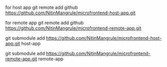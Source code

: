 for host app
git remote add github https://github.com/NitinMangrule/microfrontend-host-app.git

for remote app
git remote add github https://github.com/NitinMangrule/microfrontend-remote-app.git

git submodule add https://github.com/NitinMangrule/microfrontend-host-app.git host-app

git submodule add https://github.com/NitinMangrule/microfrontend-remote-app.git remote-app
